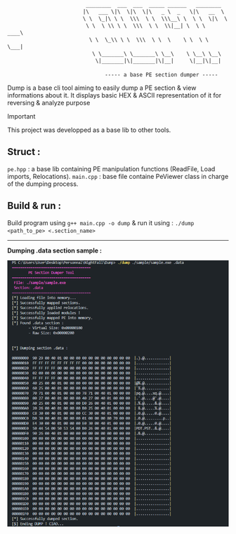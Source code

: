 ```

                         ________  ___  ___  _____ ______   ________   
                        |\   ___ \|\  \|\  \|\   _ \  _   \|\   __  \  
                        \ \  \_|\ \ \  \\\  \ \  \\\__\ \  \ \  \|\  \ 
                         \ \  \ \\ \ \  \\\  \ \  \\|__| \  \ \   ____\
                          \ \  \_\\ \ \  \\\  \ \  \    \ \  \ \  \___|
                           \ \_______\ \_______\ \__\    \ \__\ \__\   
                            \|_______|\|_______|\|__|     \|__|\|__|   

                               ----- a base PE section dumper -----

```

Dump is a base cli tool aiming to easily dump a PE section & view informations about it. It displays basic HEX & ASCII representation of it for reversing & analyze purpose

>[!Important]
>This project was developped as a base lib to other tools.

## Struct : 

`pe.hpp` : a base lib containing PE manipulation functions (ReadFile, Load imports, Relocations).
`main.cpp` : base file containe PeViewer class in charge of the dumping process.

## Build & run : 

Build program using `g++ main.cpp -o dump` & run it using : `./dump <path_to_pe> <.section_name>`

---
**Dumping .data section sample :**

<img src="https://github.com/NightFall-Security/Dump/blob/main/assets/demo.png" alt="DebugInfo" />
